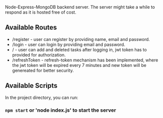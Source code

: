 Node-Express-MongoDB backend server.
The server might take a while to respond as it is hosted free of cost.

## Available Routes

- /register - user can register by providing name, email and password.
- /login - user can login by providing email and password.
- / - user can add and deleted tasks after logging in, jwt token has to provided for authorization.
- /refreshToken - refresh-token mechanism has been implemented, where the jwt token will be expired every 7 minutes and new token will be genereated for better security.

## Available Scripts

In the project directory, you can run:

### `npm start` or 'node index.js' to start the server




